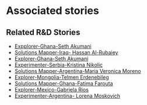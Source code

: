 # Associated stories

<!-- !!DO NOT REMOVE!! start autogenerated hyperlinks -->
## Related R&D Stories
- [Expplorer\-Ghana\-Seth Akumani](/stories/?doc=Expplorer_GHA)
- [Solutions Mapper\-Iraq\- Hassan Al\-Rubaiey](/stories/?doc=SolutionMappers_IRQ)
- [Explorer\-Ghana\-Seth Akumani](/stories/?doc=Explorer_GHA)
- [Experimenter\-Serbia\-Kristina Nikolic](/stories/?doc=Experimenters_SRB)
- [Solutions Mapper\-Argentina\-Maria Veronica Moreno](/stories/?doc=SolutionMappers_ARG)
- [Explorer\-Mongolia\-Telmen Erdenebileg](/stories/?doc=Explorers_MNG)
- [Solutions Mapper\-Ghana\-Fatima Farouta](/stories/?doc=SolutionMappers_GHA)
- [Explorer\-Mexico\-Gabriela Rios](/stories/?doc=Explorers_MEX)
- [Experimenter\-Argentina\- Lorena Moskovich](/stories/?doc=Experimenters_ARG)
<!-- !!DO NOT REMOVE!! end autogenerated hyperlinks -->